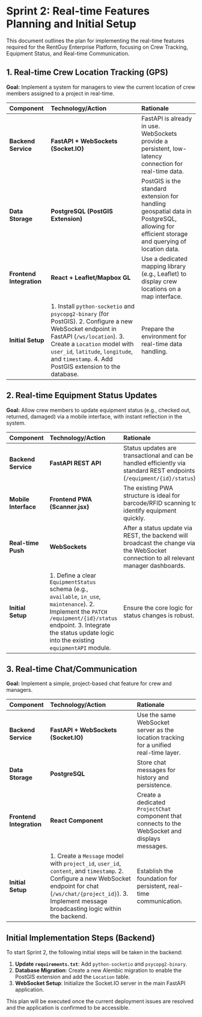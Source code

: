 # Sprint 2: Real-time Features Planning and Initial Setup

This document outlines the plan for implementing the real-time features required for the RentGuy Enterprise Platform, focusing on Crew Tracking, Equipment Status, and Real-time Communication.

## 1. Real-time Crew Location Tracking (GPS)

**Goal:** Implement a system for managers to view the current location of crew members assigned to a project in real-time.

| Component | Technology/Action | Rationale |
| :--- | :--- | :--- |
| **Backend Service** | **FastAPI + WebSockets (Socket.IO)** | FastAPI is already in use. WebSockets provide a persistent, low-latency connection for real-time data. |
| **Data Storage** | **PostgreSQL (PostGIS Extension)** | PostGIS is the standard extension for handling geospatial data in PostgreSQL, allowing for efficient storage and querying of location data. |
| **Frontend Integration** | **React + Leaflet/Mapbox GL** | Use a dedicated mapping library (e.g., Leaflet) to display crew locations on a map interface. |
| **Initial Setup** | 1. Install `python-socketio` and `psycopg2-binary` (for PostGIS). 2. Configure a new WebSocket endpoint in FastAPI (`/ws/location`). 3. Create a `Location` model with `user_id`, `latitude`, `longitude`, and `timestamp`. 4. Add PostGIS extension to the database. | Prepare the environment for real-time data handling. |

## 2. Real-time Equipment Status Updates

**Goal:** Allow crew members to update equipment status (e.g., checked out, returned, damaged) via a mobile interface, with instant reflection in the system.

| Component | Technology/Action | Rationale |
| :--- | :--- | :--- |
| **Backend Service** | **FastAPI REST API** | Status updates are transactional and can be handled efficiently via standard REST endpoints (`/equipment/{id}/status`). |
| **Mobile Interface** | **Frontend PWA (Scanner.jsx)** | The existing PWA structure is ideal for barcode/RFID scanning to identify equipment quickly. |
| **Real-time Push** | **WebSockets** | After a status update via REST, the backend will broadcast the change via the WebSocket connection to all relevant manager dashboards. |
| **Initial Setup** | 1. Define a clear `EquipmentStatus` schema (e.g., `available`, `in_use`, `maintenance`). 2. Implement the `PATCH /equipment/{id}/status` endpoint. 3. Integrate the status update logic into the existing `equipmentAPI` module. | Ensure the core logic for status changes is robust. |

## 3. Real-time Chat/Communication

**Goal:** Implement a simple, project-based chat feature for crew and managers.

| Component | Technology/Action | Rationale | |
| :--- | :--- | :--- | :--- |
| **Backend Service** | **FastAPI + WebSockets (Socket.IO)** | Use the same WebSocket server as the location tracking for a unified real-time layer. |
| **Data Storage** | **PostgreSQL** | Store chat messages for history and persistence. |
| **Frontend Integration** | **React Component** | Create a dedicated `ProjectChat` component that connects to the WebSocket and displays messages. |
| **Initial Setup** | 1. Create a `Message` model with `project_id`, `user_id`, `content`, and `timestamp`. 2. Configure a new WebSocket endpoint for chat (`/ws/chat/{project_id}`). 3. Implement message broadcasting logic within the backend. | Establish the foundation for persistent, real-time communication. |

## Initial Implementation Steps (Backend)

To start Sprint 2, the following initial steps will be taken in the backend:

1.  **Update `requirements.txt`**: Add `python-socketio` and `psycopg2-binary`.
2.  **Database Migration**: Create a new Alembic migration to enable the PostGIS extension and add the `Location` table.
3.  **WebSocket Setup**: Initialize the Socket.IO server in the main FastAPI application.

This plan will be executed once the current deployment issues are resolved and the application is confirmed to be accessible.


